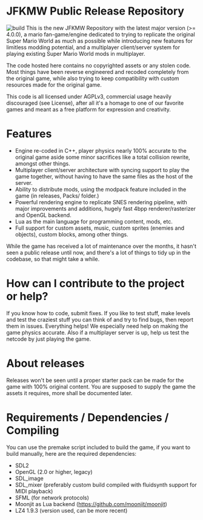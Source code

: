 # JFKMW Public Release Repository
![build](https://github.com/AVeryPainedRaspcallion/RaspcallionJFKMW/actions/workflows/build-all.yml/badge.svg)
This is the new JFKMW Repository with the latest major version (>= 4.0.0), a mario fan-game/engine dedicated to trying to replicate the original Super Mario World as much as possible while introducing new features for limitless modding potential, and a multiplayer client/server system for playing existing Super Mario World mods in multiplayer.

The code hosted here contains no copyrighted assets or any stolen code. Most things have been reverse engineered and recoded completely from the original game, while also trying to keep compatibility with custom resources made for the original game.

This code is all licensed under AGPLv3, commercial usage heavily discouraged (see License), after all it's a homage to one of our favorite games and meant as a free platform for expression and creativity.

# Features
* Engine re-coded in C++, player physics nearly 100% accurate to the original game aside some minor sacrifices like a total collision rewrite, amongst other things.
* Multiplayer client/server architecture with syncing support to play the game together, without having to have the same files as the host of the server.
* Ability to distribute mods, using the modpack feature included in the game (in releases, Packs/ folder.)
* Powerful rendering engine to replicate SNES rendering pipeline, with major improvements and additions, hugely fast 4bpp renderer/rasterizer and OpenGL backend.
* Lua as the main language for programming content, mods, etc.
* Full support for custom assets, music, custom sprites (enemies and objects), custom blocks, among other things.

While the game has received a lot of maintenance over the months, it hasn't seen a public release until now, and there's a lot of things to tidy up in the codebase, so that might take a while.

# How can I contribute to the project or help?
If you know how to code, submit fixes. If you like to test stuff, make levels and test the craziest stuff you can think of and try to find bugs, then report them in issues. Everything helps! We especially need help on making the game physics accurate. Also if a multiplayer server is up, help us test the netcode by just playing the game.

# About releases
Releases won't be seen until a proper starter pack can be made for the game with 100% original content. You are supposed to supply the game the assets it requires, more shall be documented later.

# Requirements / Dependencies / Compiling
You can use the premake script included to build the game, if you want to build manually, here are the required dependencies:
* SDL2
* OpenGL (2.0 or higher, legacy)
* SDL_image
* SDL_mixer (preferably custom build compiled with fluidsynth support for MIDI playback)
* SFML (for network protocols)
* Moonjit as Lua backend (https://github.com/moonjit/moonjit)
* LZ4 1.9.3 (version used, can be more recent)
